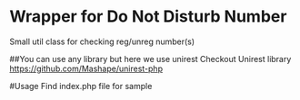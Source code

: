 # Wrapper for Do Not Disturb Number
Small util class for checking reg/unreg number(s)

##You can use any library but here we use unirest
Checkout Unirest library https://github.com/Mashape/unirest-php

#Usage
Find index.php file for sample
